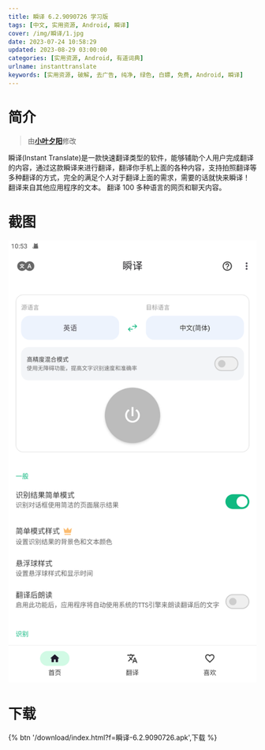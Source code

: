 ```yaml
---
title: 瞬译 6.2.9090726 学习版
tags: [中文, 实用资源, Android, 瞬译]
cover: /img/瞬译/1.jpg
date: 2023-07-24 10:58:29
updated: 2023-08-29 03:00:00
categories: [实用资源, Android, 有道词典]
urlname: instanttranslate
keywords: [实用资源, 破解, 去广告, 纯净, 绿色, 白嫖, 免费, Android, 瞬译]
---
```


# 简介

> 由[**小叶夕阳**](/laiyuan)修改

瞬译(Instant Translate)是一款快速翻译类型的软件，能够辅助个人用户完成翻译的内容，通过这款瞬译来进行翻译，翻译你手机上面的各种内容，支持拍照翻译等多种翻译的方式，完全的满足个人对于翻译上面的需求，需要的话就快来瞬译！ 翻译来自其他应用程序的文本。 翻译 100 多种语言的网页和聊天内容。

# 截图

![](/img/瞬译/2.png)

# 下载

{% btn '/download/index.html?f=瞬译-6.2.9090726.apk',下载 %}
